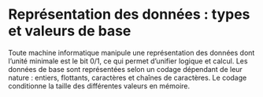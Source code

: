 
# Représentation des données : types et valeurs de base

Toute machine informatique manipule une représentation des données dont l’unité minimale est le bit 0/1, ce qui permet d’unifier logique et calcul. Les données de base sont représentées selon un codage dépendant de leur nature : entiers, flottants, caractères et chaînes de caractères. Le codage conditionne la taille des différentes valeurs en mémoire.

